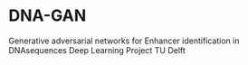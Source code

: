 # DNA-GAN
 Generative adversarial networks for Enhancer identification in DNAsequences
 Deep Learning Project TU Delft
